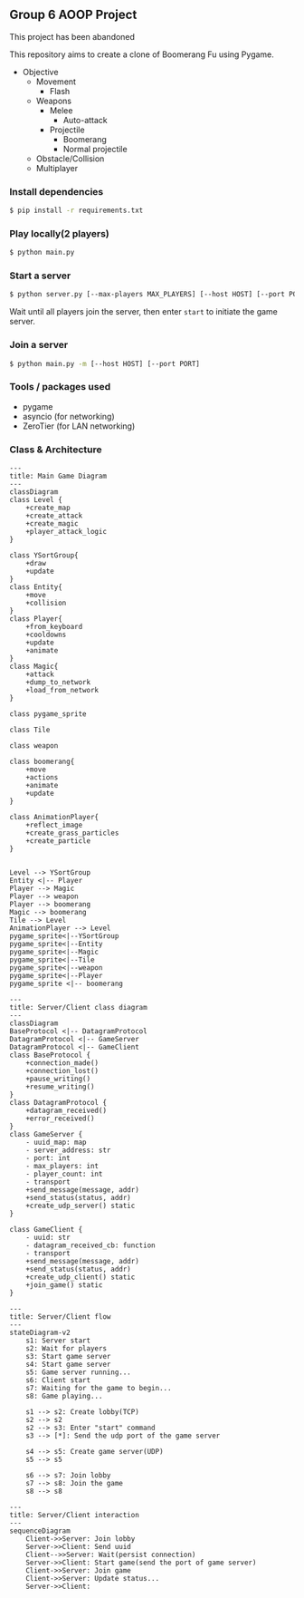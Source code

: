 ## Group 6 AOOP Project
This project has been abandoned

This repository aims to create a clone of Boomerang Fu using Pygame.

- Objective
    - Movement    
        - Flash
    - Weapons
        - Melee
            - Auto-attack      
        - Projectile
            - Boomerang     
            - Normal projectile
    - Obstacle/Collision
    - Multiplayer
    <!-- - Environment
        - Death
        - Respawn (?)
    - Menu
    - UI(might be rough or just CLI) -->

### Install dependencies
```sh
$ pip install -r requirements.txt
```

### Play locally(2 players)
```sh
$ python main.py
```

### Start a server
```sh
$ python server.py [--max-players MAX_PLAYERS] [--host HOST] [--port PORT]
```
Wait until all players join the server, then enter `start` to initiate the game server.

### Join a server 
```sh
$ python main.py -m [--host HOST] [--port PORT]
```

<!-- ### Starter Kit 
We forked these references in our organization.  

This project use '15 - fixes audio' from [Zelda](https://github.com/clear-code-projects/Zelda) as the starter kit.   -->

### Tools / packages used
- pygame
- asyncio (for networking)
- ZeroTier (for LAN networking)

<!-- ### To-dos
- [x] Skeleton
- [x] Description of this project
- [x] Single-player mode
- [x] Multiplayer connectivity
- [ ] UML diagram -->
<!-- - [ ] UI
- [ ] meet PEP8 / add docstring / write tests -->

### Class & Architecture 

```mermaid
---
title: Main Game Diagram
---
classDiagram
class Level {
    +create_map
    +create_attack
    +create_magic
    +player_attack_logic
}

class YSortGroup{
    +draw
    +update
}
class Entity{
    +move
    +collision
}
class Player{
    +from_keyboard
    +cooldowns
    +update
    +animate
}
class Magic{
    +attack
    +dump_to_network
    +load_from_network
}

class pygame_sprite

class Tile 

class weapon 

class boomerang{
    +move
    +actions
    +animate
    +update
}

class AnimationPlayer{
    +reflect_image
    +create_grass_particles
    +create_particle
}


Level --> YSortGroup
Entity <|-- Player
Player --> Magic
Player --> weapon
Player --> boomerang
Magic --> boomerang
Tile --> Level
AnimationPlayer --> Level
pygame_sprite<|--YSortGroup
pygame_sprite<|--Entity
pygame_sprite<|--Magic
pygame_sprite<|--Tile
pygame_sprite<|--weapon
pygame_sprite<|--Player
pygame_sprite <|-- boomerang
```

```mermaid
---
title: Server/Client class diagram
---
classDiagram
BaseProtocol <|-- DatagramProtocol
DatagramProtocol <|-- GameServer
DatagramProtocol <|-- GameClient
class BaseProtocol {
    +connection_made()
    +connection_lost()
    +pause_writing()
    +resume_writing()
}
class DatagramProtocol {
	+datagram_received()
	+error_received()
}
class GameServer {
    - uuid_map: map
    - server_address: str
    - port: int
    - max_players: int
    - player_count: int
    - transport
    +send_message(message, addr)
    +send_status(status, addr)
    +create_udp_server() static
}

class GameClient {
    - uuid: str
    - datagram_received_cb: function
    - transport
    +send_message(message, addr)
    +send_status(status, addr)
    +create_udp_client() static
    +join_game() static
}
```

```mermaid
---
title: Server/Client flow
---
stateDiagram-v2
    s1: Server start
    s2: Wait for players
    s3: Start game server
    s4: Start game server
    s5: Game server running...
    s6: Client start
    s7: Waiting for the game to begin...
    s8: Game playing... 

    s1 --> s2: Create lobby(TCP)
    s2 --> s2
    s2 --> s3: Enter "start" command
    s3 --> [*]: Send the udp port of the game server 

    s4 --> s5: Create game server(UDP)
    s5 --> s5

    s6 --> s7: Join lobby
    s7 --> s8: Join the game
    s8 --> s8
```

```mermaid
---
title: Server/Client interaction
---
sequenceDiagram
    Client->>Server: Join lobby
    Server->>Client: Send uuid
    Client-->>Server: Wait(persist connection)
    Server->>Client: Start game(send the port of game server)
    Client->>Server: Join game
    Client->>Server: Update status...
    Server->>Client: 
```


